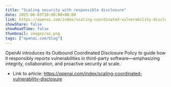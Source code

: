 ```yaml
---
title: "Scaling security with responsible disclosure"
date: 2025-06-03T10:00:00+00:00
link: https://openai.com/index/scaling-coordinated-vulnerability-disclosure
showShare: false
showReadTime: false
thumbnail: images/ai.png
tags: ["openai.com/blog"]
---
```

OpenAI introduces its Outbound Coordinated Disclosure Policy to guide how it responsibly reports vulnerabilities in third-party software—emphasizing integrity, collaboration, and proactive security at scale.

- Link to article: https://openai.com/index/scaling-coordinated-vulnerability-disclosure